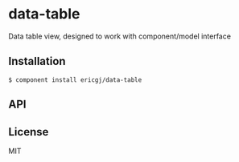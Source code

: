 
# data-table

  Data table view, designed to work with component/model interface

## Installation

    $ component install ericgj/data-table

## API

   

## License

  MIT
